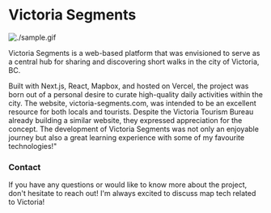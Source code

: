 # Victoria Segments

![./sample.gif](./sample.gif)

Victoria Segments is a web-based platform that was envisioned to serve as a central hub for sharing and discovering short walks in the city of Victoria, BC.

Built with Next.js, React, Mapbox, and hosted on Vercel, the project was born out of a personal desire to curate high-quality daily activities within the city. The website, victoria-segments.com, was intended to be an excellent resource for both locals and tourists. Despite the Victoria Tourism Bureau already building a similar website, they expressed appreciation for the concept. The development of Victoria Segments was not only an enjoyable journey but also a great learning experience with some of my favourite technologies!"

### Contact

If you have any questions or would like to know more about the project, don't hesitate to reach out! I'm always excited to discuss map tech related to Victoria!
